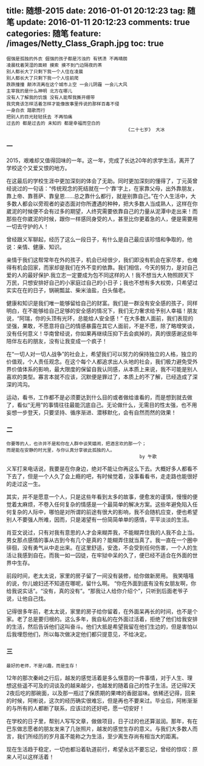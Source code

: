 title: 随想-2015
date: 2016-01-01 20:12:23
tag: 随笔
update: 2016-01-11 20:12:23
comments: true
categories: 随笔
feature: /images/Netty_Class_Graph.jpg
toc: true
---

~~~~
倔强是孤独的外衣 倔强的孩子都是污浊的 有锈渍 不再晴朗
凌晨枕着哭湿的面颊 摸索 摸不到门边隔夜的茶 
别人都长大了只剩下我一个人住在凌晨 
别人都长大了只剩下我一个人往前爬 
跌跌撞撞 颠沛流离在这个城市上空 一会儿阴霾 一会儿大风 
主宰我的是什么神明 北方在哪儿 
没有人了解我的饥饿 没有人能帮我撕开绷带 
我究竟该怎样活着怎样才能像故事里传说的那样百毒不侵 
一身白衣 踏歌而行 
把别人的目光轻轻抚去 不再怕痛 
过去的 都是过去的 未知的 都是幸福而空白的
											《二十七岁》 大冰
~~~~

<!--more-->

### 一

2015，艰难却又值得回味的一年。这一年，完成了长达20年的求学生活，离开了学校这个又爱又恨的地方。

在这最后的学校生涯中更加深刻的体会了无助。同时更加深刻的懂得了，丁元英曾经说过的一句话：“传统观念的死结就在一个‘靠’字上，在家靠父母，出外靠朋友，靠上帝、靠菩萨、靠皇恩……总之靠什么都行，就是别靠自己。”在个人生活中，大多数人都会以旁观者的姿态面对你所遭遇的种种，把大多数人当成熟人，这样在你崴泥的时候便不会有过多的期望，人终究需要依靠自己的力量从泥潭中走出来！而那些在你崴泥的时候，跟你一样感同身受的人，甚至比你更着急的人，便是需要用一切去守护的人！

曾经跟义军聊起，经历了这么一段日子，有什么是自己最应该珍惜和争取的，他说：亲情、健康、知识。

亲情于我们这帮常年在外的孩子，机会已经很少，我们即没有机会在家尽孝，也难得有机会回家，而家却是我们在外不变的依靠。我们相信，今天的努力，是对自己爱的人的最好保护.我立志一定要成为包不同这样的人！我不想当大人物照顾天下万民，只想安排好自己的小家庭过自己的小日子；我也不想有多大权势，只希望过实实在在的日子，锅碗瓢盆、柴米油盐，白头偕老。

健康和知识是我们唯一能够留给自己的财富。我们是一群没有安全感的孩子，同样明白，在不能够给自己足够的安全感的情况下，我们无力奢求给予别人幸福！朋友说，“阿瑞，你的头顶有光环，总能给人安全感！” 在大多数人面前，我们表现的坚强，果敢，不愿意将自己的情感暴露在其它人面前，不是不愿，除了略增笑谈，没有任何意义！华南曾经说，你如果再继续压抑下去会疯掉的，真的很感谢这些年陪伴左右的朋友，没有让我变成一个疯子！

在“一切人对一切人战争”的社会上，希望我们可以努力的保持独立的人格，独立的价值观，个人责任观念。在这个每个人都追求出人头地的社会，我们极力避免受外界价值体系的影响，最大限度的保留自我认同感，从本质上来说，我不可能是别人喜欢的类型。寡言本就不应该，沉默便是罪过了，本质上的不了解，已经造成了深深的鸿沟。

运动，看书，工作都不是必须要达到什么目的或者做给谁看的，而是想到就去做了，看似“无用”的事情往往最能沉底自己。无论做什么，无需目的性太强，也不用妄想一步登天，只要坚持、循序渐进、潜移默化，会有自然而然的效果！

### 二

~~~~
你要等的人，也许并不是和你在人群中谈笑嬉闹，把酒言欢的那一个；
而是能在安静的时光里，与你认真分享彼此孤独的人。
		            							 by 午歌
~~~~

义军打来电话说，我要是在你身边，绝对不能让你再这么下去。大概好多人都看不下去了，但是一个人久了会上瘾的吧，有时候觉着，没事看看书，走走路也能很好的走过这一生。

其实，并不是愿意一个人，只是这些年看到太多的故事，便愈发的谨慎，慢慢的便觉着太麻烦，不卷入任何复杂的情感是一个最简单的解决方案。这些年避免陷入任何复杂的人际中，哪怕是对所谓的前途有很大的影响，我不会随机应变，便也希望别人不要强人所难，因而，只是渴望有一份简简单单的感情，平平淡淡的生活。

肖亚文说过，只有对我有意思的人才会来糊弄我，不能糊弄住我的人我不会上当。男女那点感情的事从古到今有几个是真的？能糊弄住就当真了。我一直在一个圈中徘徊，没有勇气从中走出来。在这里舒适，安逸，不会受到任何伤害，一个人的生活让我感到自在。而我一如一囚徒，在牢狱中呆的久了，便已经不适合在外面的世界中生存。

前段时间，老太太说，家里的房子留了一间没有装修，给你做新房用。
我笑嘻嘻的说，你儿媳妇还不知道在哪呢，留什么啊。
“你在外面到底有没有女朋友啊，你给我说实话”。“没有，真的没有”。“那我让人给你介绍个”，只听到后面老爷子说，让他自己找。

记得很多年前，老太太说，家里的房子给你留着，在外面呆再长的时间，也不是个家。老了总是要归根的。这么多年，我自私的在外面过活着，拒绝了他们给我安排的生活，然后告诉他们这叫奋斗。他们大抵是希望我留在他们生边的，但是害怕以后我埋怨他们，所以每次做决定他们都只提意见，不给决定。


### 三

~~~~
最好的老师，不是兴趣，而是生存！
~~~~

12年的那次秦岭之行后，越发的感觉活着是多么惬意的一件事情，对于人生、理想这些遥不可及的词谈及的越来越少，也越发的随着自己的性子生活。还记得2天2夜后吃的那碗面，以及那一瓶过了保质期的果啤的香甜滋味。依稀还记得，回来的时候，阿彬说，这次的经历确实很难忘，但是再也不要来过。毕业后，阿彬渐渐的与所有的人都断了联系，应该过的还好吧，愿一切安好！

在学校的日子里，帮别人写写文章，做做项目，日子过的也还算滋润。那年，有在巴东做志愿者的朋友发来了几张照片，越发的感觉生存的意义。与我们大多数人而言，我们所经历的岁月虽不能称之为生活，至少离生存尚有相当大的距离。

现在生活趋于稳定，一切也都沿着轨道前行，希望永远不要忘记，曾经的惊叹：原来人可以这样活着！






